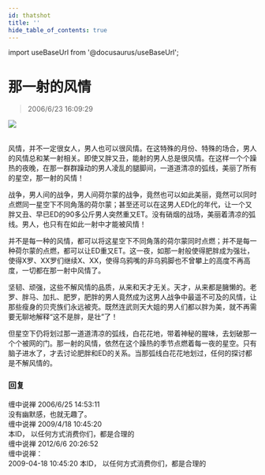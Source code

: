 ```yaml
---
id: thatshot
title: ''
hide_table_of_contents: true
---
```


import useBaseUrl from '@docusaurus/useBaseUrl';

# 那一射的风情

> 2006/6/23 16:09:29

<div style={{textAlign: 'center'}}>
<img src={useBaseUrl('/img/entertainment/thatshot/1.jpeg')} /><br/><br/>
</div>

风情，并不一定很女人，男人也可以很风情。在这特殊的月份、特殊的场合，男人的风情总和某一射相关。即使又胖又丑，能射的男人总是很风情。在这样一个个躁热的夜晚，在那一群群躁动的男人凌乱的腿脚间，一道道清凉的弧线，美丽了所有的星空，那一射的风情！
 
战争，男人间的战争，男人间荷尔蒙的战争，竟然也可以如此美丽，竟然可以同时点燃同一星空下不同角落的荷尔蒙；甚至还可以在这男人ED化的年代，让一个又胖又丑、早已ED的90多公斤男人突然重又ET。没有硝烟的战场，美丽着清凉的弧线。男人，也只有在如此一射中才能被风情！

并不是每一种的风情，都可以将这星空下不同角落的荷尔蒙同时点燃；并不是每一种荷尔蒙的点燃，都可以让ED重又ET。这一夜，如那一射般使得肥胖成为强壮，使得X罗、XX罗们继续X、XX，使得乌鸦嘴的非乌鸦脚也不曾攀上的高度不再高度，一切都在那一射中风情了。

坚韧、顽强，这些不解风情的品质，从来和天才无关。天才，从来都是臃懒的。老罗、胖马、加扎、肥罗，肥胖的男人竟然成为这男人战争中最遥不可及的风情，让那些瘦身的贝壳族们永远被壳。既然连武则天大姐的男人们都以胖为美，就不再需要无聊地解释“这不是胖，是壮”了！

但星空下仍将划过那一道道清凉的弧线，白花花地，带着神秘的腥味，去划破那一个个被网的门。那一射的风情，依然在这个躁热的季节点燃着每一夜的星空。只有脑子进水了，才去讨论肥胖和ED的关系。当那弧线白花花地划过，任何的探讨都是不解风情的。

### 回复

<div class='blog-comment'>
<span class='blog-comment-chan'>缠中说禅</span> 2006/6/25 14:53:11<br/>
没有幽默感，也就无趣了。
</div>

<div class='blog-comment'>
<span class='blog-comment-chan'>缠中说禅</span> 2009/4/18 10:45:20<br/>
本ID， 以任何方式消费你们，都是合理的
</div>

<div class='blog-comment'>
<span class='blog-comment-chan'>缠中说禅</span> 2012/6/6 20:26:52<br/>
缠中说禅：<br/>
2009-04-18 10:45:20 本ID， 以任何方式消费你们，都是合理的
</div>